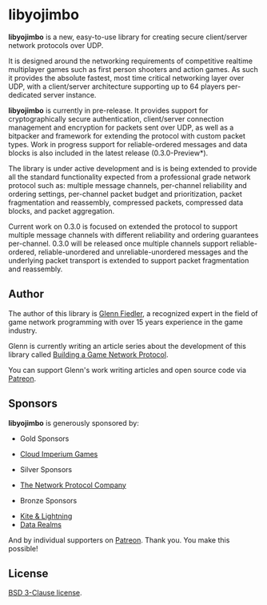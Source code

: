 # libyojimbo

**libyojimbo** is a new, easy-to-use library for creating secure client/server network protocols over UDP.

It is designed around the networking requirements of competitive realtime multiplayer games such as first person shooters and action games. As such it provides the absolute fastest, most time critical networking layer over UDP, with a client/server architecture supporting up to 64 players per-dedicated server instance.

**libyojimbo** is currently in pre-release. It provides support for cryptographically secure authentication, client/server connection management and encryption for packets sent over UDP, as well as a bitpacker and framework for extending the protocol with custom packet types. Work in progress support for reliable-ordered messages and data blocks is also included in the latest release (0.3.0-Preview*). 

The library is under active development and is is being extended to provide all the standard functionality expected from a professional grade network protocol such as: multiple message channels, per-channel reliability and ordering settings, per-channel packet budget and prioritization, packet fragmentation and reassembly, compressed packets, compressed data blocks, and packet aggregation.

Current work on 0.3.0 is focused on extended the protocol to support multiple message channels with different reliability and ordering guarantees per-channel. 0.3.0 will be released once multiple channels support reliable-ordered, reliable-unordered and unreliable-unordered messages and the underlying packet transport is extended to support packet fragmentation and reassembly.

## Author

The author of this library is [Glenn Fiedler](https://www.linkedin.com/in/glennfiedler), a recognized expert in the field of game network programming with over 15 years experience in the game industry.

Glenn is currently writing an article series about the development of this library called [Building a Game Network Protocol](http://gafferongames.com/2016/05/10/building-a-game-network-protocol/).

You can support Glenn's work writing articles and open source code via [Patreon](http://www.patreon.com/gafferongames).

## Sponsors

**libyojimbo** is generously sponsored by:

* Gold Sponsors
 - [Cloud Imperium Games](https://cloudimperiumgames.com)
 
* Silver Sponsors
 - [The Network Protocol Company](http://www.thenetworkprotocolcompany.com)

* Bronze Sponsors
 - [Kite & Lightning](http://kiteandlightning.la/)
 - [Data Realms](http://datarealms.com)
 
And by individual supporters on [Patreon](http://www.patreon.com/gafferongames). Thank you. You make this possible!

## License

[BSD 3-Clause license](https://opensource.org/licenses/BSD-3-Clause).
